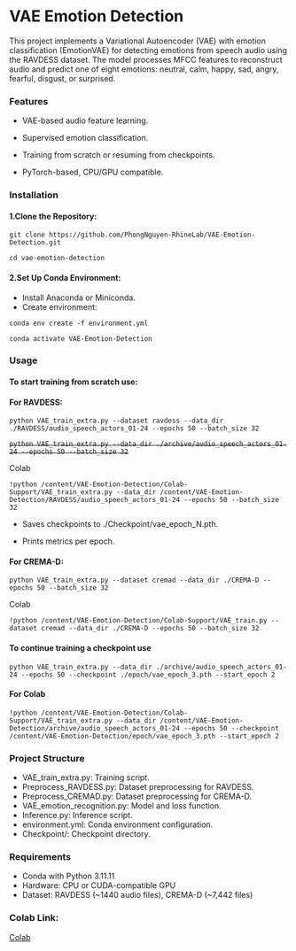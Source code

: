 # VAE Emotion Detection

This project implements a Variational Autoencoder (VAE) with emotion classification (EmotionVAE) for detecting emotions from speech audio using the RAVDESS dataset. The model processes MFCC features to reconstruct audio and predict one of eight emotions: neutral, calm, happy, sad, angry, fearful, disgust, or surprised.

### Features



* VAE-based audio feature learning.

* Supervised emotion classification.

* Training from scratch or resuming from checkpoints.

* PyTorch-based, CPU/GPU compatible.

### Installation

#### 1.Clone the Repository:

`git clone https://github.com/PhongNguyen-RhineLab/VAE-Emotion-Detection.git`

`cd vae-emotion-detection`

#### 2.Set Up Conda Environment:

* Install Anaconda or Miniconda.
* Create environment:

`conda env create -f environment.yml`

`conda activate VAE-Emotion-Detection`

### Usage

#### To start training from scratch use:

#### For RAVDESS:

`python VAE_train_extra.py --dataset ravdess --data_dir ./RAVDESS/audio_speech_actors_01-24 --epochs 50 --batch_size 32`

~~`python VAE_train_extra.py --data_dir ./archive/audio_speech_actors_01-24 --epochs 50 --batch_size 32`~~

Colab

`!python /content/VAE-Emotion-Detection/Colab-Support/VAE_train_extra.py --data_dir /content/VAE-Emotion-Detection/RAVDESS/audio_speech_actors_01-24 --epochs 50 --batch_size 32`

* Saves checkpoints to ./Checkpoint/vae_epoch_N.pth.

* Prints metrics per epoch.

#### For CREMA-D:

`python VAE_train_extra.py --dataset cremad --data_dir ./CREMA-D --epochs 50 --batch_size 32`

Colab

`!python /content/VAE-Emotion-Detection/Colab-Support/VAE_train.py --dataset cremad --data_dir ./CREMA-D --epochs 50 --batch_size 32`

#### To continue training a checkpoint use

`python VAE_train_extra.py --data_dir ./archive/audio_speech_actors_01-24 --epochs 50 --checkpoint ./epoch/vae_epoch_3.pth --start_epoch 2`

#### For Colab

`!python /content/VAE-Emotion-Detection/Colab-Support/VAE_train_extra.py --data_dir /content/VAE-Emotion-Detection/archive/audio_speech_actors_01-24 --epochs 50 --checkpoint /content/VAE-Emotion-Detection/epoch/vae_epoch_3.pth --start_epoch 2`

### Project Structure

* VAE_train_extra.py: Training script.
* Preprocess_RAVDESS.py: Dataset preprocessing for RAVDESS.
* Preprocess_CREMAD.py: Dataset preprocessing for CREMA-D.
* VAE_emotion_recognition.py: Model and loss function.
* Inference.py: Inference script.
* environment.yml: Conda environment configuration.
* Checkpoint/: Checkpoint directory.

### Requirements

* Conda with Python 3.11.11
* Hardware: CPU or CUDA-compatible GPU
* Dataset: RAVDESS (~1440 audio files), CREMA-D (~7,442 files)

### Colab Link:

[Colab](https://colab.research.google.com/drive/1BJ7kHSrqiIF6kz5iYQhZ2QvYJKJnW_Hl?usp=sharing)